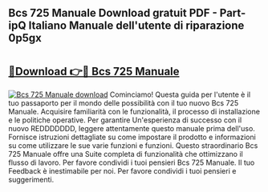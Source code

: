 ## Bcs 725 Manuale Download gratuit PDF - Part-ipQ Italiano Manuale dell'utente di riparazione 0p5gx

# <h2><a href="http://dfe7oih.blite.top/?on=Bcs+725+Manuale">🔗Download 👉🔴 Bcs 725 Manuale</a></h2>

[![Bcs 725 Manuale download](https://i.imgur.com/lujVjoI.png)](http://dfe7oih.blite.top/?on=Bcs+725+Manuale)
Cominciamo! Questa guida per l'utente è il tuo passaporto per il mondo delle possibilità con il tuo nuovo Bcs 725 Manuale. Acquisire familiarità con le funzionalità, il processo di installazione e le politiche operative. Per garantire Un'esperienza di successo con il nuovo REDDDDDDD, leggere attentamente questo manuale prima dell'uso. Fornisce istruzioni dettagliate su come impostare il prodotto e informazioni su come utilizzare le sue varie funzioni e funzioni. Questo straordinario Bcs 725 Manuale offre una Suite completa di funzionalità che ottimizzano il flusso di lavoro. Per favore condividi i tuoi pensieri Bcs 725 Manuale. Il tuo Feedback è inestimabile per noi. Per favore condividi i tuoi pensieri e suggerimenti.
